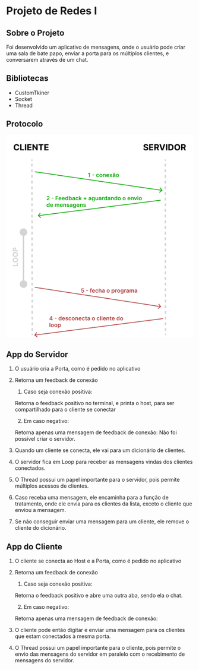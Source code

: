 # Projeto de Redes I

## Sobre o Projeto

Foi desenvolvido um aplicativo de mensagens, onde o usuário pode criar uma sala de bate papo, enviar a porta para os múltiplos clientes, e conversarem através de um chat. 

## Bibliotecas

- CustomTkiner
- Socket
- Thread

## Protocolo

![Diagrama](./protocolo.png)

## App do Servidor

1. O usuário cria a Porta, como é pedido no aplicativo

2. Retorna um feedback de conexão

    1. Caso seja conexão positiva:

    Retorna o feedback positivo no terminal, e printa o host, para ser compartilhado para o cliente se conectar

    2. Em caso negativo:

    Retorna apenas uma mensagem de feedback de conexão: Não foi possível criar o servidor.

3. Quando um cliente se conecta, ele vai para um dicionário de clientes.

3. O servidor fica em Loop para receber as mensagens vindas dos clientes conectados.

4. O Thread possui um papel importante para o servidor, pois permite múltiplos acessos de clientes.

5. Caso receba uma mensagem, ele encaminha para a função de tratamento, onde ele envia para os clientes da lista, exceto o cliente que enviou a mensagem.

6. Se não conseguir enviar uma mensagem para um cliente, ele remove o cliente do dicionário.

## App do Cliente

1. O cliente se conecta ao Host e a Porta, como é pedido no aplicativo

2. Retorna um feedback de conexão

    1. Caso seja conexão positiva:

    Retorna o feedback positivo e abre uma outra aba, sendo ela o chat.

    2. Em caso negativo:

    Retorna apenas uma mensagem de feedback de conexão:


3. O cliente pode então digitar e enviar uma mensagem para os clientes que estam conectados à mesma porta.

5. O Thread possui um papel importante para o cliente, pois permite o envio das mensagens do servidor em paralelo com o recebimento de mensagens do servidor.